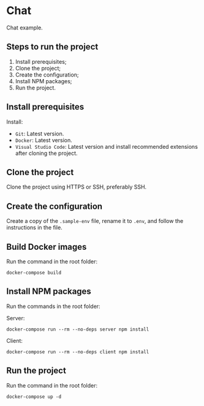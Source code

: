 # Chat

Chat example.

## Steps to run the project

1. Install prerequisites;
2. Clone the project;
3. Create the configuration;
4. Install NPM packages;
5. Run the project.

## Install prerequisites

Install:

- `Git`: Latest version.
- `Docker`: Latest version.
- `Visual Studio Code`: Latest version and install recommended extensions after cloning the project.

## Clone the project

Clone the project using HTTPS or SSH, preferably SSH.

## Create the configuration

Create a copy of the `.sample-env` file, rename it to `.env`, and follow the instructions in the file.

## Build Docker images

Run the command in the root folder:

```
docker-compose build
```

## Install NPM packages

Run the commands in the root folder:

Server:

```
docker-compose run --rm --no-deps server npm install
```

Client:

```
docker-compose run --rm --no-deps client npm install
```

## Run the project

Run the command in the root folder:

```
docker-compose up -d
```
